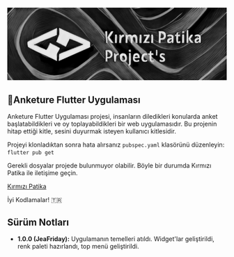 
![Kırmızı Patika Project's](assets/kirmizipatikaproject.jpg)
## **🚀Anketure Flutter Uygulaması**
Anketure Flutter Uygulaması projesi, insanların diledikleri konularda anket başlatabildikleri ve oy toplayabildikleri bir web uygulamasıdır. Bu projenin hitap ettiği kitle, sesini duyurmak isteyen kullanıcı kitlesidir.

Projeyi klonladıktan sonra hata alırsanız `pubspec.yaml` klasörünü düzenleyin: `flutter pub get`

Gerekli dosyalar projede bulunmuyor olabilir. Böyle bir durumda Kırmızı Patika ile iletişime geçin.

[Kırmızı Patika](mailto:kirmizipatika@gmail.com)

İyi Kodlamalar! 🇹🇷 

## **Sürüm Notları**
* **1.0.0 (JeaFriday):** Uygulamanın temelleri atıldı. Widget'lar geliştirildi, renk paleti hazırlandı, top menü geliştirildi.